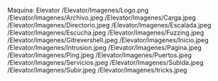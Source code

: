 Maquina: Elevator
/Elevator/Imagenes/Logo.png
/Elevator/Imagenes/Archivo.jpeg
/Elevator/Imagenes/Carga.jpeg
/Elevator/Imagenes/Directorio.jpeg
/Elevator/Imagenes/Escalada.jpeg
/Elevator/Imagenes/Escucha.jpeg
/Elevator/Imagenes/Fuzzing.jpeg
/Elevator/Imagenes/Gitrevershell.jpeg
/Elevator/Imagenes/Inicio.jpeg
/Elevator/Imagenes/Intrusion.jpeg
/Elevator/Imagenes/Pagina.jpeg
/Elevator/Imagenes/Ping.jpeg
/Elevator/Imagenes/Puertos.jpeg
/Elevator/Imagenes/Servicios.jpeg
/Elevator/Imagenes/Subida.jpeg
/Elevator/Imagenes/Subir.jpeg
/Elevator/Imagenes/tricks.jpeg
